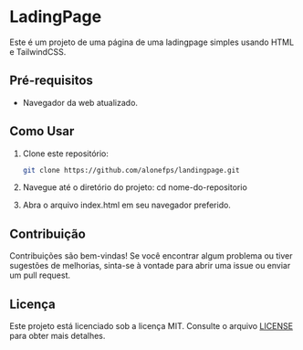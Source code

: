 # LadingPage

Este é um projeto de uma página de uma ladingpage simples usando HTML e TailwindCSS.

## Pré-requisitos

- Navegador da web atualizado.

## Como Usar

1. Clone este repositório:
   ```bash
   git clone https://github.com/alonefps/landingpage.git
   
2. Navegue até o diretório do projeto:
cd nome-do-repositorio

3. Abra o arquivo index.html em seu navegador preferido.

## Contribuição

Contribuições são bem-vindas! Se você encontrar algum problema ou tiver sugestões de melhorias, sinta-se à vontade para abrir uma issue ou enviar um pull request.

## Licença

Este projeto está licenciado sob a licença MIT. Consulte o arquivo [LICENSE](./LICENSE) para obter mais detalhes.
